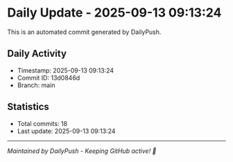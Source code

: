 # Daily Update - 2025-09-13 09:13:24

This is an automated commit generated by DailyPush.

## Daily Activity
- Timestamp: 2025-09-13 09:13:24
- Commit ID: 13d0846d
- Branch: main

## Statistics
- Total commits: 18
- Last update: 2025-09-13 09:13:24

---
*Maintained by DailyPush - Keeping GitHub active! 🚀*
